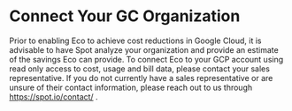 # Connect Your GC Organization 

Prior to enabling Eco to achieve cost reductions in Google Cloud, it is advisable to have Spot analyze your organization and provide an estimate of the savings Eco can provide. To connect Eco to your GCP account using read only access to cost, usage and bill data, please contact your sales representative.  If you do not currently have a sales representative or are unsure of their contact information, please reach out to us through https://spot.io/contact/ .  

